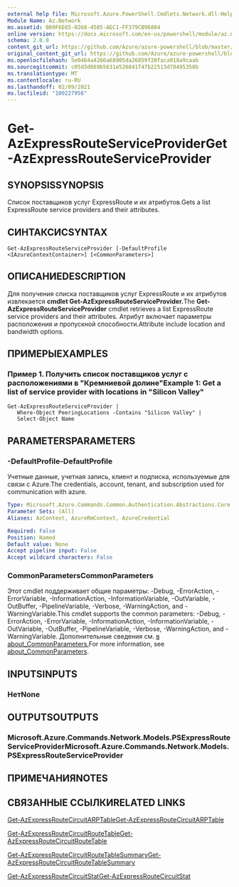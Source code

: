 ```yaml
---
external help file: Microsoft.Azure.PowerShell.Cmdlets.Network.dll-Help.xml
Module Name: Az.Network
ms.assetid: 009F6E65-0268-4505-AEC1-FF379CB96804
online version: https://docs.microsoft.com/en-us/powershell/module/az.network/get-azexpressrouteserviceprovider
schema: 2.0.0
content_git_url: https://github.com/Azure/azure-powershell/blob/master/src/Network/Network/help/Get-AzExpressRouteServiceProvider.md
original_content_git_url: https://github.com/Azure/azure-powershell/blob/master/src/Network/Network/help/Get-AzExpressRouteServiceProvider.md
ms.openlocfilehash: 5e0464a4266a68905da26859f20faca918a9caab
ms.sourcegitcommit: c05d3d669b5631e526841f47b22513d78495350b
ms.translationtype: MT
ms.contentlocale: ru-RU
ms.lasthandoff: 02/09/2021
ms.locfileid: "100227956"
---
```

# <span data-ttu-id="d53b7-101">Get-AzExpressRouteServiceProvider</span><span class="sxs-lookup"><span data-stu-id="d53b7-101">Get-AzExpressRouteServiceProvider</span></span>

## <span data-ttu-id="d53b7-102">SYNOPSIS</span><span class="sxs-lookup"><span data-stu-id="d53b7-102">SYNOPSIS</span></span>
<span data-ttu-id="d53b7-103">Список поставщиков услуг ExpressRoute и их атрибутов.</span><span class="sxs-lookup"><span data-stu-id="d53b7-103">Gets a list ExpressRoute service providers and their attributes.</span></span>

## <span data-ttu-id="d53b7-104">СИНТАКСИС</span><span class="sxs-lookup"><span data-stu-id="d53b7-104">SYNTAX</span></span>

```
Get-AzExpressRouteServiceProvider [-DefaultProfile <IAzureContextContainer>] [<CommonParameters>]
```

## <span data-ttu-id="d53b7-105">ОПИСАНИЕ</span><span class="sxs-lookup"><span data-stu-id="d53b7-105">DESCRIPTION</span></span>
<span data-ttu-id="d53b7-106">Для получения списка поставщиков услуг ExpressRoute и их атрибутов извлекается **cmdlet Get-AzExpressRouteServiceProvider.**</span><span class="sxs-lookup"><span data-stu-id="d53b7-106">The **Get-AzExpressRouteServiceProvider** cmdlet retrieves a list ExpressRoute service providers and their attributes.</span></span> <span data-ttu-id="d53b7-107">Атрибут включает параметры расположения и пропускной способности.</span><span class="sxs-lookup"><span data-stu-id="d53b7-107">Attribute include location and bandwidth options.</span></span>

## <span data-ttu-id="d53b7-108">ПРИМЕРЫ</span><span class="sxs-lookup"><span data-stu-id="d53b7-108">EXAMPLES</span></span>

### <span data-ttu-id="d53b7-109">Пример 1. Получить список поставщиков услуг с расположениями в "Кремниевой долине"</span><span class="sxs-lookup"><span data-stu-id="d53b7-109">Example 1: Get a list of service provider with locations in "Silicon Valley"</span></span>
```
Get-AzExpressRouteServiceProvider |
   Where-Object PeeringLocations -Contains "Silicon Valley" |
   Select-Object Name
```

## <span data-ttu-id="d53b7-110">PARAMETERS</span><span class="sxs-lookup"><span data-stu-id="d53b7-110">PARAMETERS</span></span>

### <span data-ttu-id="d53b7-111">-DefaultProfile</span><span class="sxs-lookup"><span data-stu-id="d53b7-111">-DefaultProfile</span></span>
<span data-ttu-id="d53b7-112">Учетные данные, учетная запись, клиент и подписка, используемые для связи с Azure.</span><span class="sxs-lookup"><span data-stu-id="d53b7-112">The credentials, account, tenant, and subscription used for communication with azure.</span></span>

```yaml
Type: Microsoft.Azure.Commands.Common.Authentication.Abstractions.Core.IAzureContextContainer
Parameter Sets: (All)
Aliases: AzContext, AzureRmContext, AzureCredential

Required: False
Position: Named
Default value: None
Accept pipeline input: False
Accept wildcard characters: False
```

### <span data-ttu-id="d53b7-113">CommonParameters</span><span class="sxs-lookup"><span data-stu-id="d53b7-113">CommonParameters</span></span>
<span data-ttu-id="d53b7-114">Этот cmdlet поддерживает общие параметры: -Debug, -ErrorAction, -ErrorVariable, -InformationAction, -InformationVariable, -OutVariable, -OutBuffer, -PipelineVariable, -Verbose, -WarningAction, and -WarningVariable.</span><span class="sxs-lookup"><span data-stu-id="d53b7-114">This cmdlet supports the common parameters: -Debug, -ErrorAction, -ErrorVariable, -InformationAction, -InformationVariable, -OutVariable, -OutBuffer, -PipelineVariable, -Verbose, -WarningAction, and -WarningVariable.</span></span> <span data-ttu-id="d53b7-115">Дополнительные сведения см. [в about_CommonParameters.](http://go.microsoft.com/fwlink/?LinkID=113216)</span><span class="sxs-lookup"><span data-stu-id="d53b7-115">For more information, see [about_CommonParameters](http://go.microsoft.com/fwlink/?LinkID=113216).</span></span>

## <span data-ttu-id="d53b7-116">INPUTS</span><span class="sxs-lookup"><span data-stu-id="d53b7-116">INPUTS</span></span>

### <span data-ttu-id="d53b7-117">Нет</span><span class="sxs-lookup"><span data-stu-id="d53b7-117">None</span></span>

## <span data-ttu-id="d53b7-118">OUTPUTS</span><span class="sxs-lookup"><span data-stu-id="d53b7-118">OUTPUTS</span></span>

### <span data-ttu-id="d53b7-119">Microsoft.Azure.Commands.Network.Models.PSExpressRouteServiceProvider</span><span class="sxs-lookup"><span data-stu-id="d53b7-119">Microsoft.Azure.Commands.Network.Models.PSExpressRouteServiceProvider</span></span>

## <span data-ttu-id="d53b7-120">ПРИМЕЧАНИЯ</span><span class="sxs-lookup"><span data-stu-id="d53b7-120">NOTES</span></span>

## <span data-ttu-id="d53b7-121">СВЯЗАННЫЕ ССЫЛКИ</span><span class="sxs-lookup"><span data-stu-id="d53b7-121">RELATED LINKS</span></span>

[<span data-ttu-id="d53b7-122">Get-AzExpressRouteCircuitARPTable</span><span class="sxs-lookup"><span data-stu-id="d53b7-122">Get-AzExpressRouteCircuitARPTable</span></span>](Get-AzExpressRouteCircuitARPTable.md)

[<span data-ttu-id="d53b7-123">Get-AzExpressRouteCircuitRouteTable</span><span class="sxs-lookup"><span data-stu-id="d53b7-123">Get-AzExpressRouteCircuitRouteTable</span></span>](Get-AzExpressRouteCircuitRouteTable.md)

[<span data-ttu-id="d53b7-124">Get-AzExpressRouteCircuitRouteTableSummary</span><span class="sxs-lookup"><span data-stu-id="d53b7-124">Get-AzExpressRouteCircuitRouteTableSummary</span></span>](Get-AzExpressRouteCircuitRouteTableSummary.md)

[<span data-ttu-id="d53b7-125">Get-AzExpressRouteCircuitStat</span><span class="sxs-lookup"><span data-stu-id="d53b7-125">Get-AzExpressRouteCircuitStat</span></span>](./Get-AzExpressRouteCircuitStat.md)
